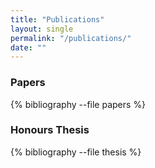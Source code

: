 ```yaml
---
title: "Publications"
layout: single
permalink: "/publications/"
date: ""
---
```


### Papers

{% bibliography --file papers %}

### Honours Thesis

{% bibliography --file thesis %}
